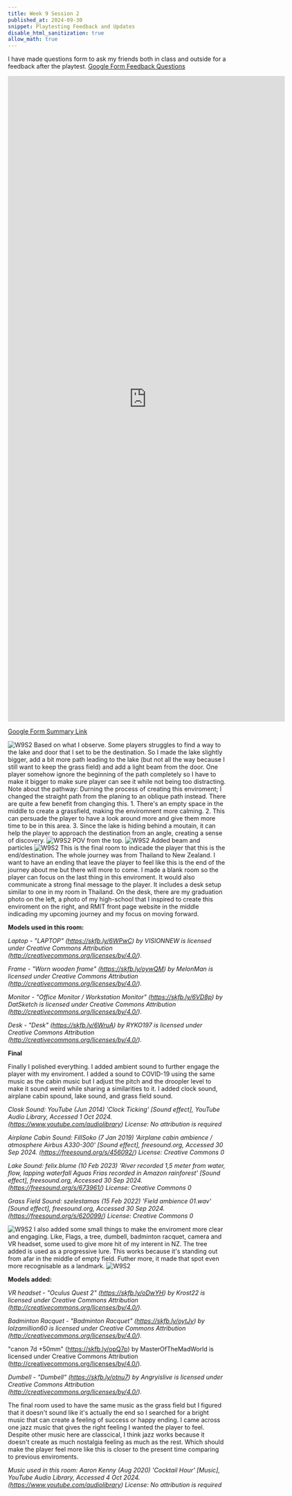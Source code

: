 ```yaml
---
title: Week 9 Session 2
published_at: 2024-09-30
snippet: Playtesting Feedback and Updates
disable_html_sanitization: true
allow_math: true
---
```


I have made questions form to ask my friends both in class and outside for a feedback after the playtest.
[Google Form Feedback Questions](https://forms.gle/riKT3rxyjBWJzx129)
<iframe src="https://docs.google.com/forms/d/e/1FAIpQLSerR1IMga0ccK9YZe5jM15l9c6DmIAruEbSJn2zlKZHSwBY4w/viewform?embedded=true" width="640" height="1493" frameborder="0" marginheight="0" marginwidth="0">Loading…</iframe>

[Google Form Summary Link](https://docs.google.com/forms/d/1hMiY869nCR_JEDWomDe7_Jdnmn2_3jNsWcBe6kzYubY/viewanalytics)

![W9S2](W9S2_4.png)
Based on what I observe. Some players struggles to find a way to the lake and door that I set to be the destination. So I made the lake slightly bigger, add a bit more path leading to the lake (but not all the way because I still want to keep the grass field) and add a light beam from the door. One player somehow ignore the beginning of the path completely so I have to make it bigger to make sure player can see it while not being too distracting. Note about the pathway: Durning the process of creating this enviroment; I changed the straight path from the planing to an oblique path instead. There are quite a few benefit from changing this. 1. There's an empty space in the middle to create a grassfield, making the enviromnent more calming. 2. This can persuade the player to have a look around more and give them more time to be in this area. 3. Since the lake is hiding behind a moutain, it can help the player to approach the destination from an angle, creating a sense of discovery.
![W9S2](W9S2_5.png)
POV from the top.
![W9S2](W9S2_7.png)
Added beam and particles
![W9S2](W9S2_6.png)
This is the final room to indicade the player that this is the end/destination. The whole journey was from Thailand to New Zealand. I want to have an ending that leave the player to feel like this is the end of the journey about me but there will more to come. I made a blank room so the player can focus on the last thing in this enviroment. It would also communicate a strong final message to the player. It includes a desk setup similar to one in my room in Thailand. On the desk, there are my graduation photo on the left, a photo of my high-school that I inspired to create this enviroment on the right, and RMIT front page website in the middle indicading my upcoming journey and my focus on moving forward.

**Models used in this room:**

*Laptop - "LAPTOP" (https://skfb.ly/6WPwC) by VISIONNEW is licensed under Creative Commons Attribution (http://creativecommons.org/licenses/by/4.0/).*

*Frame - "Worn wooden frame" (https://skfb.ly/oywQM) by MelonMan is licensed under Creative Commons Attribution (http://creativecommons.org/licenses/by/4.0/).*

*Monitor - "Office Monitor / Workstation Monitor" (https://skfb.ly/6VD8p) by DatSketch is licensed under Creative Commons Attribution (http://creativecommons.org/licenses/by/4.0/).*

*Desk - "Desk" (https://skfb.ly/6WruA) by RYKO197 is licensed under Creative Commons Attribution (http://creativecommons.org/licenses/by/4.0/).*

**Final**

Finally I polished everything. I added ambient sound to further engage the player with my enviroment. I added a sound to COVID-19 using the same music as the cabin music but I adjust the pitch and the droopler level to make it sound weird while sharing a similarities to it. I added clock sound, airplane cabin spound, lake sound, and grass field sound.

*Closk Sound: YouTube (Jun 2014) 'Clock Ticking' [Sound effect], YouTube Audio Library, Accessed 1 Oct 2024. (https://www.youtube.com/audiolibrary) License: No attribution is required*

*Airplane Cabin Sound: FillSoko (7 Jan 2019) 'Airplane cabin ambience / atmosphere Airbus A330-300' [Sound effect], freesound.org, Accessed 30 Sep 2024. (https://freesound.org/s/456092/) License: Creative Commons 0*

*Lake Sound: felix.blume (10 Feb 2023) 'River recorded 1,5 meter from water, flow, lapping waterfall Aguas Frias recorded in Amazon rainforest' [Sound effect], freesound.org, Accessed 30 Sep 2024. (https://freesound.org/s/673961/) License: Creative Commons 0*

*Grass Field Sound: szelestamas (15 Feb 2022) 'Field ambience 01.wav' [Sound effect], freesound.org, Accessed 30 Sep 2024. (https://freesound.org/s/620099/) License: Creative Commons 0*

![W9S2](W9S2_8.png)
I also added some small things to make the enviroment more clear and engaging. Like, Flags, a tree, dumbell, badminton racquet, camera and VR headset, some used to give more hit of my interent in NZ. The tree added is used as a progressive lure. This works because it's standing out from afar in the middle of empty field. Futher more, it made that spot even more recognisable as a landmark.
![W9S2](W9S2_9.png)

**Models added:**

*VR headset - "Oculus Quest 2" (https://skfb.ly/oDwYH) by Krost22 is licensed under Creative Commons Attribution (http://creativecommons.org/licenses/by/4.0/).*

*Badminton Racquet - "Badminton Racquet" (https://skfb.ly/oytJv) by lolzamillion60 is licensed under Creative Commons Attribution (http://creativecommons.org/licenses/by/4.0/).*

"canon 7d +50mm" (https://skfb.ly/opQ7p) by MasterOfTheMadWorld is licensed under Creative Commons Attribution (http://creativecommons.org/licenses/by/4.0/).

*Dumbell - "Dumbell" (https://skfb.ly/otnu7) by Angryislive is licensed under Creative Commons Attribution (http://creativecommons.org/licenses/by/4.0/).*


The final room used to have the same music as the grass field but I figured that it doesn't sound like it's actually the end so I searched for a bright music that can create a feeling of success or happy ending. I came across one jazz music that gives the right feeling I wanted the player to feel. Despite other music here are classcical, I think jazz works because it doesn't create as much nostalgia feeling as much as the rest. Which should make the player feel more like this is closer to the present time comparing to previous enviroments.

*Music used in this room: Aaron Kenny (Aug 2020) 'Cocktail Hour' [Music], YouTube Audio Library, Accessed 4 Oct 2024. (https://www.youtube.com/audiolibrary) License: No attribution is required*